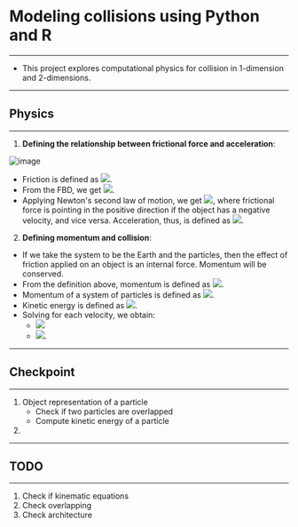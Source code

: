 # Modeling collisions using Python and R 
---
* This project explores computational physics for collision in 1-dimension and 2-dimensions.
---
## Physics
---
1) **Defining the relationship between frictional force and acceleration**:

![image](https://user-images.githubusercontent.com/74647679/114636345-f4518780-9cf0-11eb-81bf-7655837fe313.png)

* Friction is defined as <img src="https://render.githubusercontent.com/render/math?math=F_f=\mu_{f_k}\times N">.
* From the FBD, we get <img src="https://render.githubusercontent.com/render/math?math=F_k=\mu_{f_k}\times N=\mu_{f_k}mg">.
* Applying Newton's second law of motion, we get <img src="https://render.githubusercontent.com/render/math?math=\pm F_f=\pm\mu_{f_k}mg=ma">, where frictional force is pointing in the positive direction if the object has a negative velocity, and vice versa. Acceleration, thus, is defined as <img src="https://render.githubusercontent.com/render/math?math=\pm F_f=\pm\mu_{f_k}g=a">.

2) **Defining momentum and collision**:
* If we take the system to be the Earth and the particles, then the effect of friction applied on an object is an internal force. Momentum will be conserved. 
* From the definition above, momentum is defined as <img src="https://render.githubusercontent.com/render/math?math=\triangle P=P_f-P_o">.
* Momentum of a system of particles is defined as <img src="https://render.githubusercontent.com/render/math?math=P=\sum_{i=1}^n m_iv_i$$$$\sum_{i=1}^n m_i v_{i, o}=\sum_{i=1}^n m_i v_{i, f}">.
* Kinetic energy is defined as <img src="https://render.githubusercontent.com/render/math?math=0.5m_1v_{1,o}^2 + 0.5m_1v_{2,o}^2=0.5m_1v_{1,f}^2 + 0.5m_2v_{2,f}^2">.
* Solving for each velocity, we obtain:
   - <img src="https://render.githubusercontent.com/render/math?math=v_{1,f}=\frac{m_1-m_2}{m_1+m_2}v_{1,o} + \frac{2m_1}{m_1+m_2}v_{2,o}">
   - <img src="https://render.githubusercontent.com/render/math?math=v_{2,f}=\frac{2m_1}{m_1+m_2}v_{1,o} + \frac{m_1-m_2}{m_1+m_2}v_{2,o}">.


---
## Checkpoint 
---
1) Object representation of a particle 
    * Check if two particles are overlapped 
    * Compute kinetic energy of a particle 
2) 
---
## TODO 
--- 
1) Check if kinematic equations 
2) Check overlapping 
3) Check architecture

